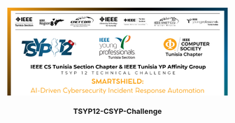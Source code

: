<p align="center">
  <a href="" rel="noopener">
 <img src="images/tsyp_img1.png" alt="Project logo"></a>
</p>
<h3 align="center">TSYP12-CSYP-Challenge
</h3>

<div align="center">


</div>